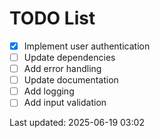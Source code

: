 # TODO List

- [x] Implement user authentication
- [ ] Update dependencies
- [ ] Add error handling
- [ ] Update documentation
- [ ] Add logging
- [ ] Add input validation

Last updated: 2025-06-19 03:02
